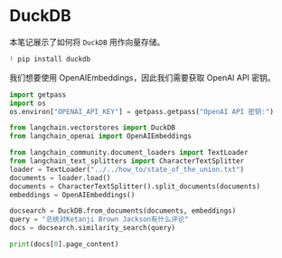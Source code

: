 # DuckDB

本笔记展示了如何将 `DuckDB` 用作向量存储。

```python
! pip install duckdb
```

我们想要使用 OpenAIEmbeddings，因此我们需要获取 OpenAI API 密钥。

```python
import getpass
import os
os.environ["OPENAI_API_KEY"] = getpass.getpass("OpenAI API 密钥:")
```

```python
from langchain.vectorstores import DuckDB
from langchain_openai import OpenAIEmbeddings
```

```python
from langchain_community.document_loaders import TextLoader
from langchain_text_splitters import CharacterTextSplitter
loader = TextLoader("../../how_to/state_of_the_union.txt")
documents = loader.load()
documents = CharacterTextSplitter().split_documents(documents)
embeddings = OpenAIEmbeddings()
```

```python
docsearch = DuckDB.from_documents(documents, embeddings)
query = "总统对Ketanji Brown Jackson有什么评论"
docs = docsearch.similarity_search(query)
```

```python
print(docs[0].page_content)
```